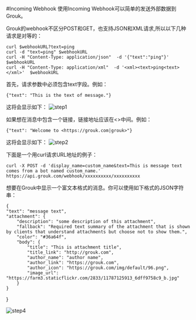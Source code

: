 #Incoming Webhook
使用Incoming Webhook可以简单的发送外部数据到Grouk。

Grouk的webhook不区分POST和GET，也支持JSON和XML请求,所以以下几种请求是对等的：
    
    curl $webhookURL?text=ping
    curl -d "text=ping" $webhookURL
    curl -H "Content-Type: application/json"  -d '{"text":"ping"}'  $webhookURL
    curl -H "Content-Type: application/xml"  -d '<xml><text>ping<text></xml>'  $webhookURL
    
首先，请求参数中必须包含text字段。例如：
    
    {"text": "This is the text of message."} 
    
这将会显示如下：
![step1](https://s3.cn-north-1.amazonaws.com.cn/grouk-public/integration/incomingwebhook/incomingwebhook_step1.png)
        
如果想在消息中包含一个链接，链接地址应该在<>中间。例如：
    
    {"text": "Welcome to <https://grouk.com|grouk>"} 
    
这将会显示如下：
![step2](https://s3.cn-north-1.amazonaws.com.cn/grouk-public/integration/incomingwebhook/incomingwebhook_step2.png)

下面是一个用curl请求URL地址的例子：
    
    curl -X POST -d 'display_name=custom_name&text=This is message text comes from a bot named custom_name.' https://api.grouk.com/webhook/xxxxxxxxxx/xxxxxxxxxx
    
    
想要在Grouk中显示一个富文本格式的消息。你可以使用如下格式的JSON字符串：
    
    {
    "text": "message text",
    "attachment": {
        "description": "some description of this attachment",
        "fallback": "Required text summary of the attachment that is shown by clients that understand attachments but choose not to show them.",
        "color": "#36a64f",
        "body": {
            "title": "This is attachment title",
            "title_link": "http://grouk.com",
            "author_name": "author name",
            "author_link": "https://grouk.com",
            "author_icon": "https://grouk.com/img/default/96.png",
            "image_url": "https://farm3.staticflickr.com/2833/11787125913_6dff9758c9_b.jpg"
        }
    }
}
    
![step4](https://s3.cn-north-1.amazonaws.com.cn/grouk-public/integration/incomingwebhook/incomingwebhook_step4.png)